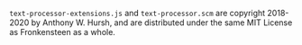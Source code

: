 `text-processor-extensions.js` and `text-processor.scm` are copyright 2018-2020 by Anthony W. Hursh, and are distributed under the same MIT License as Fronkensteen as a whole.
